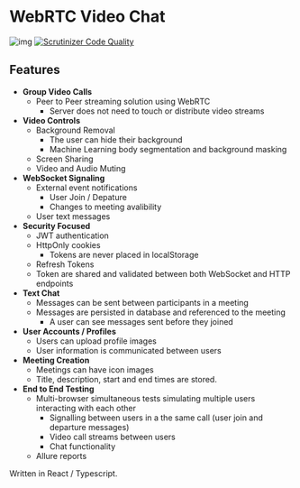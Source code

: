 # WebRTC Video Chat 

![img](https://custom-icon-badges.herokuapp.com/badge/WebRTC-Try%20It-blue.svg?label=WebRTC&logo=video-call&logoColor=white)
[![Scrutinizer Code Quality](https://scrutinizer-ci.com/g/alexrogersdesign/WebRTC/badges/quality-score.png?b=main)](https://scrutinizer-ci.com/g/alexrogersdesign/WebRTC/?branch=main)

## Features 
- **Group Video Calls**
  - Peer to Peer streaming solution using WebRTC
    - Server does not need to touch or distribute video streams
- **Video Controls**
  - Background Removal
    - The user can hide their background 
    - Machine Learning body segmentation and background masking
  - Screen Sharing
  - Video and Audio Muting
- **WebSocket Signaling**
  - External event notifications
    - User Join / Depature
    - Changes to meeting avalibility
  - User text messages 
- **Security Focused**
  - JWT authentication
  - HttpOnly cookies
    - Tokens are never placed in localStorage  
  - Refresh Tokens
  - Token are shared and validated between both WebSocket and HTTP endpoints 
- **Text Chat**
  - Messages can be sent between participants in a meeting
  - Messages are persisted in database and referenced to the meeting
    - A user can see messages sent before they joined 
- **User Accounts / Profiles**
  - Users can upload profile images
  - User information is communicated between users
- **Meeting Creation**
  - Meetings can have icon images
  - Title, description, start and end times are stored. 
- **End to End Testing**
  - Multi-browser simultaneous tests simulating multiple users interacting with each other
    - Signalling between users in a the same call (user join and departure messages)
    - Video call streams between users
    - Chat functionality
  - Allure reports


Written in React / Typescript.



 
